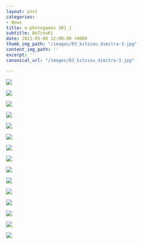 ```yaml
---
layout: post
categories:
- News
title: e-photogames 301_1
subtitle: BeTsouKi
date: 2021-05-08 22:00:00 +0000
thumb_img_path: "/images/03_kitsiou_dimitra-3.jpg"
content_img_path: ''
excerpt: ''
canonical_url: "/images/03_kitsiou_dimitra-3.jpg"

---
```

![](/images/01_betsa_evaggeli.jpg)

![](/images/02_christos_tsoumplekas.jpg)

![](/images/03_kitsiou_dimitra-3.jpg)

![](/images/04_betsa_evaggeli32.jpg)

![](/images/05_tsoumplekas_christos33.jpg)

![](/images/06_kitsiou_dimitra32.jpg)

![](/images/07_betsa_evaggeli-33jpg.jpg)

![](/images/08_tsoumplekas_christos34.jpg)

![](/images/09_kitsiou_dimitra33.jpg)

![](/images/10_betsa_evaggeli34.jpg)

![](/images/11_tsoumplekas_christos35.jpg)

![](/images/12_kitsiou_dimitra34.jpg)

![](/images/13_betsa_evaggeli35.jpg)

![](/images/14_tsoumplekas_christos36.jpg)

![](/images/15_kitsiou_dimitra35.jpg)